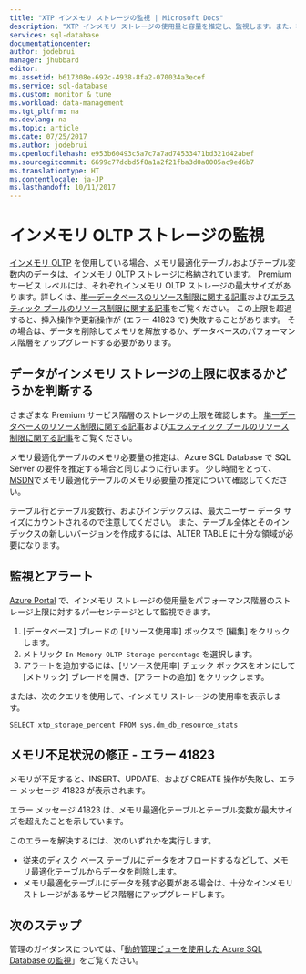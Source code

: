 ```yaml
---
title: "XTP インメモリ ストレージの監視 | Microsoft Docs"
description: "XTP インメモリ ストレージの使用量と容量を推定し、監視します。また、容量不足エラー 41823 を解決します。"
services: sql-database
documentationcenter: 
author: jodebrui
manager: jhubbard
editor: 
ms.assetid: b617308e-692c-4938-8fa2-070034a3ecef
ms.service: sql-database
ms.custom: monitor & tune
ms.workload: data-management
ms.tgt_pltfrm: na
ms.devlang: na
ms.topic: article
ms.date: 07/25/2017
ms.author: jodebrui
ms.openlocfilehash: e953b60493c5a7c7a7ad74533471bd321d42abef
ms.sourcegitcommit: 6699c77dcbd5f8a1a2f21fba3d0a0005ac9ed6b7
ms.translationtype: HT
ms.contentlocale: ja-JP
ms.lasthandoff: 10/11/2017
---
```

# <a name="monitor-in-memory-oltp-storage"></a>インメモリ OLTP ストレージの監視
[インメモリ OLTP](sql-database-in-memory.md) を使用している場合、メモリ最適化テーブルおよびテーブル変数内のデータは、インメモリ OLTP ストレージに格納されています。 Premium サービス レベルには、それぞれインメモリ OLTP ストレージの最大サイズがあります。詳しくは、[単一データベースのリソース制限に関する記事](sql-database-resource-limits.md#single-database-storage-sizes-and-performance-levels)および[エラスティック プールのリソース制限に関する記事](sql-database-resource-limits.md#elastic-pool-change-storage-size)をご覧ください。 この上限を超過すると、挿入操作や更新操作が (エラー 41823 で) 失敗することがあります。 その場合は、データを削除してメモリを解放するか、データベースのパフォーマンス階層をアップグレードする必要があります。

## <a name="determine-whether-data-will-fit-within-the-in-memory-storage-cap"></a>データがインメモリ ストレージの上限に収まるかどうかを判断する
さまざまな Premium サービス階層のストレージの上限を確認します。 [単一データベースのリソース制限に関する記事](sql-database-resource-limits.md#single-database-storage-sizes-and-performance-levels)および[エラスティック プールのリソース制限に関する記事](sql-database-resource-limits.md#elastic-pool-change-storage-size)をご覧ください。

メモリ最適化テーブルのメモリ必要量の推定は、Azure SQL Database で SQL Server の要件を推定する場合と同じように行います。 少し時間をとって、 [MSDN](https://msdn.microsoft.com/library/dn282389.aspx)でメモリ最適化テーブルのメモリ必要量の推定について確認してください。

テーブル行とテーブル変数行、およびインデックスは、最大ユーザー データ サイズにカウントされるので注意してください。 また、テーブル全体とそのインデックスの新しいバージョンを作成するには、ALTER TABLE に十分な領域が必要になります。

## <a name="monitoring-and-alerting"></a>監視とアラート
[Azure Portal](https://portal.azure.com/) で、インメモリ ストレージの使用量をパフォーマンス階層のストレージ上限に対するパーセンテージとして監視できます。 

1. [データベース] ブレードの [リソース使用率] ボックスで [編集] をクリックします。
2. メトリック `In-Memory OLTP Storage percentage` を選択します。
3. アラートを追加するには、[リソース使用率] チェック ボックスをオンにして [メトリック] ブレードを開き、[アラートの追加] をクリックします。

または、次のクエリを使用して、インメモリ ストレージの使用率を表示します。

    SELECT xtp_storage_percent FROM sys.dm_db_resource_stats


## <a name="correct-out-of-memory-situations---error-41823"></a>メモリ不足状況の修正 - エラー 41823
メモリが不足すると、INSERT、UPDATE、および CREATE 操作が失敗し、エラー メッセージ 41823 が表示されます。

エラー メッセージ 41823 は、メモリ最適化テーブルとテーブル変数が最大サイズを超えたことを示しています。

このエラーを解決するには、次のいずれかを実行します。

* 従来のディスク ベース テーブルにデータをオフロードするなどして、メモリ最適化テーブルからデータを削除します。
* メモリ最適化テーブルにデータを残す必要がある場合は、十分なインメモリ ストレージがあるサービス階層にアップグレードします。

## <a name="next-steps"></a>次のステップ
管理のガイダンスについては、「[動的管理ビューを使用した Azure SQL Database の監視](sql-database-monitoring-with-dmvs.md)」をご覧ください。
